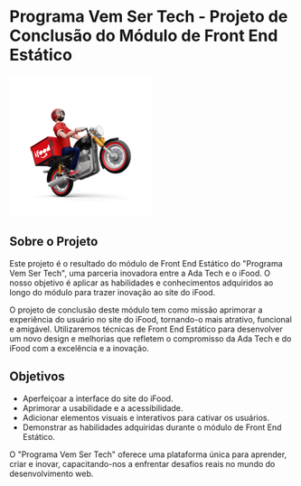 # Programa Vem Ser Tech - Projeto de Conclusão do Módulo de Front End Estático

![Motoqueiro](https://github.com/HugoHendrix/ada-tech-projeto-ifood/blob/main/assets/motoboy.png?raw=true)





## Sobre o Projeto

Este projeto é o resultado do módulo de Front End Estático do "Programa Vem Ser Tech", uma parceria inovadora entre a Ada Tech e o iFood. O nosso objetivo é aplicar as habilidades e conhecimentos adquiridos ao longo do módulo para trazer inovação ao site do iFood.

O projeto de conclusão deste módulo tem como missão aprimorar a experiência do usuário no site do iFood, tornando-o mais atrativo, funcional e amigável. Utilizaremos técnicas de Front End Estático para desenvolver um novo design e melhorias que refletem o compromisso da Ada Tech e do iFood com a excelência e a inovação.

## Objetivos

- Aperfeiçoar a interface do site do iFood.
- Aprimorar a usabilidade e a acessibilidade.
- Adicionar elementos visuais e interativos para cativar os usuários.
- Demonstrar as habilidades adquiridas durante o módulo de Front End Estático.

O "Programa Vem Ser Tech" oferece uma plataforma única para aprender, criar e inovar, capacitando-nos a enfrentar desafios reais no mundo do desenvolvimento web.

